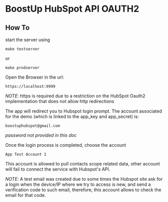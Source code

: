 # BoostUp HubSpot API OAUTH2

## How To

start the server using
```
make testserver
```
or
```
make prodserver
```

Open the Browser in the url:

```
https://localhost:9999
```

_NOTE_: https is required due to a restriction on the HubSpot Oauth2 implementation that does not allow http
redirections


The app will redirect you to Hubspot login prompt. The account associated for the demo (which is linked to the
app_key and app_secret) is:

```
boostuphubspot@gmail.com

```
_password not provided in this doc_


Once the login process is completed, choose the account

```
App Test Account 1
```

This account is allowed to pull contacts scope related data, other account will fail to connect the service with Hubspot's API.


_NOTE_: A test email was created due to some times the Hubspot site ask for a login when the device/IP where we try to access is new, and send a verification code to such email, therefore, this account allows to check the email for that code.
